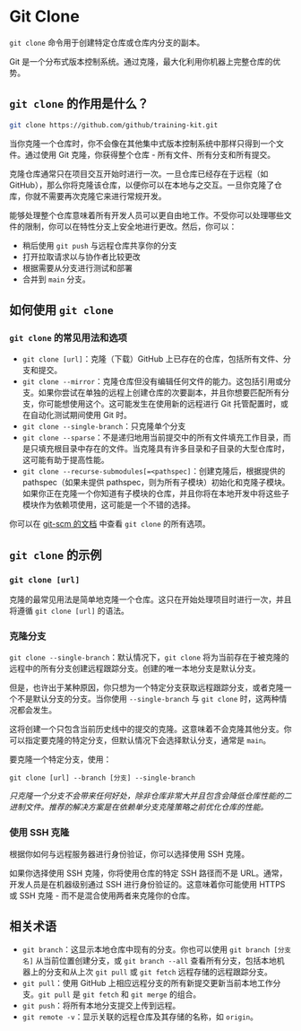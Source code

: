 # Git Clone

`git clone` 命令用于创建特定仓库或仓库内分支的副本。

Git 是一个分布式版本控制系统。通过克隆，最大化利用你机器上完整仓库的优势。

## `git clone` 的作用是什么？

```sh
git clone https://github.com/github/training-kit.git
```

当你克隆一个仓库时，你不会像在其他集中式版本控制系统中那样只得到一个文件。通过使用 Git 克隆，你获得整个仓库 - 所有文件、所有分支和所有提交。

克隆仓库通常只在项目交互开始时进行一次。一旦仓库已经存在于远程（如 GitHub），那么你将克隆该仓库，以便你可以在本地与之交互。一旦你克隆了仓库，你就不需要再次克隆它来进行常规开发。

能够处理整个仓库意味着所有开发人员可以更自由地工作。不受你可以处理哪些文件的限制，你可以在特性分支上安全地进行更改。然后，你可以：
- 稍后使用 `git push` 与远程仓库共享你的分支
- 打开拉取请求以与协作者比较更改
- 根据需要从分支进行测试和部署
- 合并到 `main` 分支。

## 如何使用 `git clone`

### `git clone` 的常见用法和选项

* `git clone [url]`：克隆（下载）GitHub 上已存在的仓库，包括所有文件、分支和提交。
* `git clone --mirror`：克隆仓库但没有编辑任何文件的能力。这包括引用或分支。如果你尝试在单独的远程上创建仓库的次要副本，并且你想要匹配所有分支，你可能想使用这个。这可能发生在使用新的远程进行 Git 托管配置时，或在自动化测试期间使用 Git 时。
* `git clone --single-branch`：只克隆单个分支
* `git clone --sparse`：不是递归地用当前提交中的所有文件填充工作目录，而是只填充根目录中存在的文件。当克隆具有许多目录和子目录的大型仓库时，这可能有助于提高性能。
* `git clone --recurse-submodules[=<pathspec]`：创建克隆后，根据提供的 pathspec（如果未提供 pathspec，则为所有子模块）初始化和克隆子模块。如果你正在克隆一个你知道有子模块的仓库，并且你将在本地开发中将这些子模块作为依赖项使用，这可能是一个不错的选择。

你可以在 [git-scm 的文档](https://git-scm.com/docs/git-clone) 中查看 `git clone` 的所有选项。

## `git clone` 的示例

### `git clone [url]`

克隆的最常见用法是简单地克隆一个仓库。这只在开始处理项目时进行一次，并且将遵循 `git clone [url]` 的语法。

### 克隆分支

`git clone --single-branch`：默认情况下，`git clone` 将为当前存在于被克隆的远程中的所有分支创建远程跟踪分支。创建的唯一本地分支是默认分支。

但是，也许出于某种原因，你只想为一个特定分支获取远程跟踪分支，或者克隆一个不是默认分支的分支。当你使用 `--single-branch` 与 `git clone` 时，这两种情况都会发生。

这将创建一个只包含当前历史线中的提交的克隆。这意味着不会克隆其他分支。你可以指定要克隆的特定分支，但默认情况下会选择默认分支，通常是 `main`。

要克隆一个特定分支，使用：

`git clone [url] --branch [分支] --single-branch`

_只克隆一个分支不会带来任何好处，除非仓库非常大并且包含会降低仓库性能的二进制文件。推荐的解决方案是在依赖单分支克隆策略之前优化仓库的性能。_

### 使用 SSH 克隆

根据你如何与远程服务器进行身份验证，你可以选择使用 SSH 克隆。

如果你选择使用 SSH 克隆，你将使用仓库的特定 SSH 路径而不是 URL。通常，开发人员是在机器级别通过 SSH 进行身份验证的。这意味着你可能使用 HTTPS 或 SSH 克隆 - 而不是混合使用两者来克隆你的仓库。

## 相关术语

- `git branch`：这显示本地仓库中现有的分支。你也可以使用 `git branch [分支名]` 从当前位置创建分支，或 `git branch --all` 查看所有分支，包括本地机器上的分支和从上次 `git pull` 或 `git fetch` 远程存储的远程跟踪分支。
- `git pull`：使用 GitHub 上相应远程分支的所有新提交更新当前本地工作分支。`git pull` 是 `git fetch` 和 `git merge` 的组合。
- `git push`：将所有本地分支提交上传到远程。
- `git remote -v`：显示关联的远程仓库及其存储的名称，如 `origin`。 